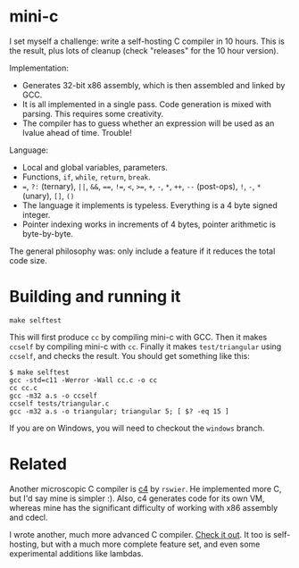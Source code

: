mini-c
======

I set myself a challenge: write a self-hosting C compiler in 10 hours. This is the result, plus lots of cleanup (check "releases" for the 10 hour version).

Implementation:
- Generates 32-bit x86 assembly, which is then assembled and linked by GCC.
- It is all implemented in a single pass. Code generation is mixed with parsing. This requires some creativity.
- The compiler has to guess whether an expression will be used as an lvalue ahead of time. Trouble!

Language:
- Local and global variables, parameters.
- Functions, `if`, `while`, `return`, `break`.
- `=`, `?:` (ternary), `||`, `&&`, `==`, `!=`, `<`, `>=`, `+`, `-`, `*`, `++`, `--` (post-ops), `!`, `-`, `*` (unary), `[]`, `()`
- The language it implements is typeless. Everything is a 4 byte signed integer.
- Pointer indexing works in increments of 4 bytes, pointer arithmetic is byte-by-byte.

The general philosophy was: only include a feature if it reduces the total code size.

Building and running it
=======================

    make selftest

This will first produce `cc` by compiling mini-c with GCC. Then it makes `ccself` by compiling mini-c with `cc`. Finally it makes `test/triangular` using `ccself`, and checks the result. You should get something like this:

    $ make selftest
    gcc -std=c11 -Werror -Wall cc.c -o cc
    cc cc.c
    gcc -m32 a.s -o ccself
    ccself tests/triangular.c
    gcc -m32 a.s -o triangular; triangular 5; [ $? -eq 15 ]

If you are on Windows, you will need to checkout the `windows` branch.

Related
=======

Another microscopic C compiler is [c4](https://github.com/rswier/c4) by `rswier`. He implemented more C, but I'd say mine is simpler :). Also, c4 generates code for its own VM, whereas mine has the significant difficulty of working with x86 assembly and cdecl.

I wrote another, much more advanced C compiler. [Check it out](https://github.com/Fedjmike/fcc). It too is self-hosting, but with a much more complete feature set, and even some experimental additions like lambdas.